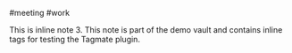 #meeting #work

This is inline note 3. This note is part of the demo vault and contains inline tags for testing the Tagmate plugin.
